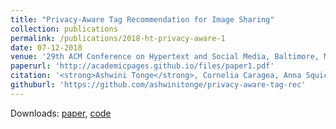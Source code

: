```yaml
---
title: "Privacy-Aware Tag Recommendation for Image Sharing"
collection: publications
permalink: /publications/2018-ht-privacy-aware-1
date: 07-12-2018
venue: '29th ACM Conference on Hypertext and Social Media, Baltimore, MD, USA'
paperurl: 'http://academicpages.github.io/files/paper1.pdf'
citation: '<strong>Ashwini Tonge</strong>, Cornelia Caragea, Anna Squicciarini. (2018). &quot;Privacy-Aware Tag Recommendation for Image Sharing.&quot; <i>In HT ’18: 29th ACM Conference on Hypertext and Social Media, July 9–12, 2018, Baltimore, MD, USA. ACM, New York, NY, USA, 5 pages</i>.1(1)'
githuburl: 'https://github.com/ashwinitonge/privacy-aware-tag-rec'
---
```


Downloads: [paper](http://academicpages.github.io/files/paper1.pdf), [code](https://github.com/ashwinitonge/privacy-aware-tag-rec)


